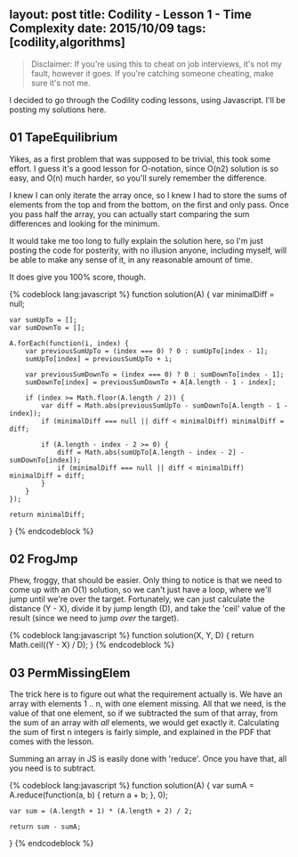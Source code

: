 layout: post
title: Codility - Lesson 1 - Time Complexity
date: 2015/10/09
tags: [codility,algorithms]
---

> Disclaimer: If you're using this to cheat on job interviews, it's not my fault, however it goes. If you're catching someone cheating, make sure it's not me. 

I decided to go through the Codility coding lessons, using Javascript. I'll be posting my solutions here. 

## 01 TapeEquilibrium

Yikes, as a first problem that was supposed to be trivial, this took some effort. I guess it's a good lesson for O-notation, since O(n2) solution is so easy, and O(n) much harder, so you'll surely remember the difference. 

I knew I can only iterate the array once, so I knew I had to store the sums of elements from the top and from the bottom, on the first and only pass. Once you pass half the array, you can actually start comparing the sum differences and looking for the minimum. 

It would take me too long to fully explain the solution here, so I'm just posting the code for posterity, with no illusion anyone, including myself, will be able to make any sense of it, in any reasonable amount of time. 

It does give you 100% score, though. 

{% codeblock lang:javascript %}
function solution(A) {
    var minimalDiff = null;
    
    var sumUpTo = [];
    var sumDownTo = [];
    
    A.forEach(function(i, index) {
        var previousSumUpTo = (index === 0) ? 0 : sumUpTo[index - 1];
        sumUpTo[index] = previousSumUpTo + i;
        
        var previousSumDownTo = (index === 0) ? 0 : sumDownTo[index - 1];
        sumDownTo[index] = previousSumDownTo + A[A.length - 1 - index];
        
        if (index >= Math.floor(A.length / 2)) {
            var diff = Math.abs(previousSumUpTo - sumDownTo[A.length - 1 - index]);
            if (minimalDiff === null || diff < minimalDiff) minimalDiff = diff;
            
            if (A.length - index - 2 >= 0) {
                diff = Math.abs(sumUpTo[A.length - index - 2] - sumDownTo[index]);
                if (minimalDiff === null || diff < minimalDiff) minimalDiff = diff;
            }
        }
    });
    
    return minimalDiff;
}
{% endcodeblock %}

## 02 FrogJmp

Phew, froggy, that should be easier. Only thing to notice is that we need to come up with an O(1) solution, so we can't just have a loop, where we'll jump until we're over the target. Fortunately, we can just calculate the distance (Y - X), divide it by jump length (D), and take the 'ceil' value of the result (since we need to jump *over* the target). 

{% codeblock lang:javascript %}
function solution(X, Y, D) {
    return Math.ceil((Y - X) / D);
}
{% endcodeblock %}

## 03 PermMissingElem

The trick here is to figure out what the requirement actually is. We have an array with elements 1 .. n, with one element missing. All that we need, is the value of that one element, so if we subtracted the sum of that array, from the sum of an array with *all* elements, we would get exactly it. Calculating the sum of first n integers is fairly simple, and explained in the PDF that comes with the lesson. 

Summing an array in JS is easily done with 'reduce'. Once you have that, all you need is to subtract. 

{% codeblock lang:javascript %}
function solution(A) {
    var sumA = A.reduce(function(a, b) {
        return a + b;
    }, 0);
    
    var sum = (A.length + 1) * (A.length + 2) / 2;
    
    return sum - sumA;
}
{% endcodeblock %}